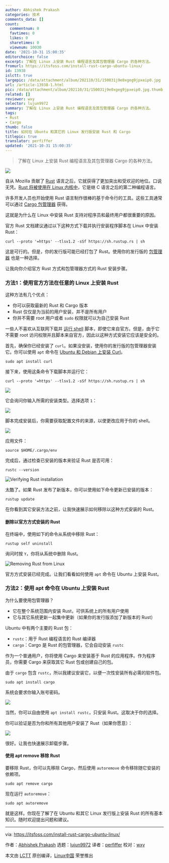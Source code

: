 ```yaml
---
author: Abhishek Prakash
categories: 技术
comments_data: []
count:
  commentnum: 0
  favtimes: 0
  likes: 0
  sharetimes: 0
  viewnum: 10030
date: '2021-10-31 15:00:35'
editorchoice: false
excerpt: 了解在 Linux 上安装 Rust 编程语言及其包管理器 Cargo 的各种方法。
fromurl: https://itsfoss.com/install-rust-cargo-ubuntu-linux/
id: 13938
islctt: true
largepic: /data/attachment/album/202110/31/150031j9e0xgeg9jpxeip0.jpg
url: /article-13938-1.html
pic: /data/attachment/album/202110/31/150031j9e0xgeg9jpxeip0.jpg.thumb.jpg
related: []
reviewer: wxy
selector: lujun9972
summary: 了解在 Linux 上安装 Rust 编程语言及其包管理器 Cargo 的各种方法。
tags:
- Rust
- Cargo
thumb: false
title: 如何在 Ubuntu 和其它的 Linux 发行版安装 Rust 和 Cargo
titlepic: true
translator: perfiffer
updated: '2021-10-31 15:00:35'
---
```



> 
> 了解在 Linux 上安装 Rust 编程语言及其包管理器 Cargo 的各种方法。
> 
> 
> 


![](/data/attachment/album/202110/31/150031j9e0xgeg9jpxeip0.jpg)


自从 Mozilla 贡献了 [Rust](https://www.rust-lang.org/) 语言之后，它就获得了更加突出和受欢迎的地位。口说无凭。[Rust 将被使用在 Linux 内核中](https://www.zdnet.com/article/rust-in-the-linux-kernel-why-it-matters-and-whats-happening-next/)，它是继 C 语言之后的第二种编程语言。


许多开发人员也开始使用 Rust 语言制作很棒的基于命令行的工具。这些工具通常可以通过 [Cargo 包管理器](https://crates.io/) 获得。


这就是为什么在 Linux 中安装 Rust 支持对程序员和最终用户都很重要的原因。


官方 Rust 文档建议通过以下这种方式下载并执行安装程序脚本在 Linux 中安装 Rust：



```
curl --proto '=https' --tlsv1.2 -sSf https://sh.rustup.rs | sh

```

这是可行的。但是，你的发行版可能已经打包了 Rust。使用你的发行版的 [包管理器](https://itsfoss.com/package-manager/) 也是一种选择。


让我向你介绍官方 Rust 方式和包管理器方式的 Rust 安装步骤。


### 方法1：使用官方方法在任意的 Linux 上安装 Rust


这种方法有几个优点：


* 你可以获取最新的 Rust 和 Cargo 版本
* Rust 仅仅是为当前的用户安装，并不是所有用户
* 你并不需要 root 用户或者 `sudo` 权限就可以为自己安装 Rust


一些人不喜欢从互联网下载并 [运行 shell](https://itsfoss.com/run-shell-script-linux/) 脚本，即使它来自官方。但是，由于它不需要 root 访问权限并且脚本来自官方，因此以这种方式安装它应该是安全的。


首先，确保你已经安装了 `curl`。如果没安装，使用你的发行版的包管理器安装它。你可以使用 `apt` 命令在 [Ubuntu 和 Debian 上安装 Curl](https://itsfoss.com/install-curl-ubuntu/)。



```
sudo apt install curl

```

接下来，使用这条命令下载脚本并运行它：



```
curl --proto '=https' --tlsv1.2 -sSf https://sh.rustup.rs | sh

```

![](/data/attachment/album/202110/31/150036mba1shcjwihv7xsk.png)


它会询问你输入所需的安装类型。选择选项 `1`：


![](/data/attachment/album/202110/31/150036o1igbiwb46f66i44.png)


脚本完成安装后，你需要获取配置文件的来源，以使更改应用于你的 shell。


![](/data/attachment/album/202110/31/150036jad8dbuydb7f43d3.png)


应用文件：



```
source $HOME/.cargo/env

```

完成后，通过检查已安装的版本来验证 Rust 是否可用：



```
rustc --version

```

![Verifying Rust installation](/data/attachment/album/202110/31/150036kc0coytuqdbt9ydc.png)


太酷了。如果 Rust 发布了新版本，你可以使用如下命令更新已安装的版本：



```
rustup update

```

在你看到其它安装方法之前，让我快速展示如何移除以这种方式安装的 Rust。


#### 删除以官方方式安装的 Rust


在终端中，使用如下的命令从系统中移除 Rust：



```
rustup self uninstall

```

询问时按 `Y`，你将从系统中删除 Rust。


![Removing Rust from Linux](/data/attachment/album/202110/31/150037tsyyz4us55ooudsg.png)


官方方式安装已经完成。让我们看看如何使用 `apt` 命令在 Ubuntu 上安装 Rust。


### 方法2：使用 apt 命令在 Ubuntu 上安装 Rust


为什么要使用包管理器？


* 它在整个系统范围内安装 Rust，可供系统上的所有用户使用
* 它与其它系统更新一起集中更新（如果你的发行版添加了新版本的 Rust）


Ubuntu 中有两个主要的 Rust 包：


* `rustc`：用于 Rust 编程语言的 Rust 编译器
* `cargo`：Cargo 是 Rust 的包管理器，它会自动安装 `rustc`


作为一个普通用户，你将使用 Cargo 来安装基于 Rust 的应用程序。作为程序员，你需要 Cargo 来获取其它 Rust 包或创建自己的包。


由于 `cargo` 包含 `rustc`，所以我建议安装它，以便一次性安装所有必需的软件包。



```
sudo apt install cargo

```

系统会要求你输入账号密码。


![](/data/attachment/album/202110/31/150037fz271l9qblfllldf.png)


当然，你可以自由使用 `apt install rustc`，只安装 Rust。这取决于你的选择。


你可以验证是否为你和所有其他用户安装了 Rust（如果你愿意）：


![](/data/attachment/album/202110/31/150037s4330z0m3gx63mzz.png)


很好。让我也快速展示卸载步骤。


#### 使用 apt remove 移除 Rust


要移除 Rust，你可以先移除 Cargo，然后使用 `autoremove` 命令移除随它安装的依赖项。



```
sudo apt remove cargo

```

现在运行 `autoremove`：



```
sudo apt autoremove

```

就是这样。你现在了解了在 Ubuntu 和其它 Linux 发行版上安装 Rust 的所有基本知识。随时欢迎提出问题和建议。




---


via: <https://itsfoss.com/install-rust-cargo-ubuntu-linux/>


作者：[Abhishek Prakash](https://itsfoss.com/author/abhishek/) 选题：[lujun9972](https://github.com/lujun9972) 译者：[perfiffer](https://github.com/perfiffer) 校对：[wxy](https://github.com/wxy)


本文由 [LCTT](https://github.com/LCTT/TranslateProject) 原创编译，[Linux中国](https://linux.cn/) 荣誉推出